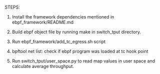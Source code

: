 
STEPS:

1. Install the framework dependencies mentioned in ebpf\_framework/README.md

2. Build ebpf object file by running make in switch\_tput directory.

3. Run ebpf\_framework/add\_tc\_egress.sh script

4. bpftool net list: check if ebpf program was loaded at tc hook point

5. Run switch\_tput/user\_space.py to read map values in user space and calculate average throughput.

